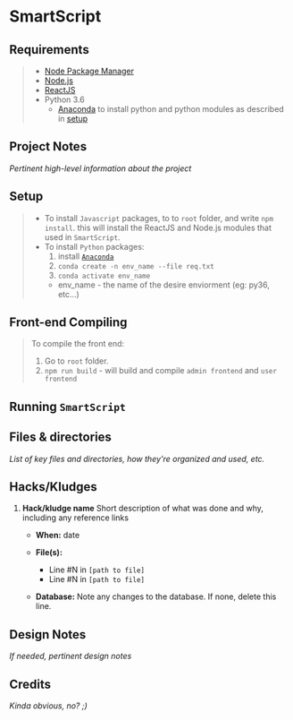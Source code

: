 # SmartScript

## Requirements

> - [Node Package Manager](https://www.npmjs.com/)
> - [Node.js](https://nodejs.org/en/)
> - [ReactJS](https://create-react-app.dev/)
> - Python 3.6
>   - [Anaconda](https://www.anaconda.com/products/individual) to install python and python modules as described in [setup](#setup)

## Project Notes

_Pertinent high-level information about the project_

## Setup

> - To install `Javascript` packages, to to `root` folder, and write `npm install`. this will install the ReactJS and Node.js modules that used in `SmartScript`.
> - To install `Python` packages:
>   1. install [`Anaconda`](https://www.anaconda.com/products/individual)
>   2. `conda create -n env_name --file req.txt`
>   3. `conda activate env_name`
>   - env_name - the name of the desire enviorment (eg: py36, etc...)

## Front-end Compiling

> To compile the front end:
>
> 1. Go to `root` folder.
> 2. `npm run build` - will build and compile `admin frontend` and `user frontend`

## Running `SmartScript`

## Files & directories

_List of key files and directories, how they're organized and used, etc._

## Hacks/Kludges

1. **Hack/kludge name**
   Short description of what was done and why, including any reference links

   - **When:** date
   - **File(s):**

     - Line #N in `[path to file]`
     - Line #N in `[path to file]`

   - **Database:** Note any changes to the database. If none, delete this line.

## Design Notes

_If needed, pertinent design notes_

## Credits

_Kinda obvious, no? ;)_
